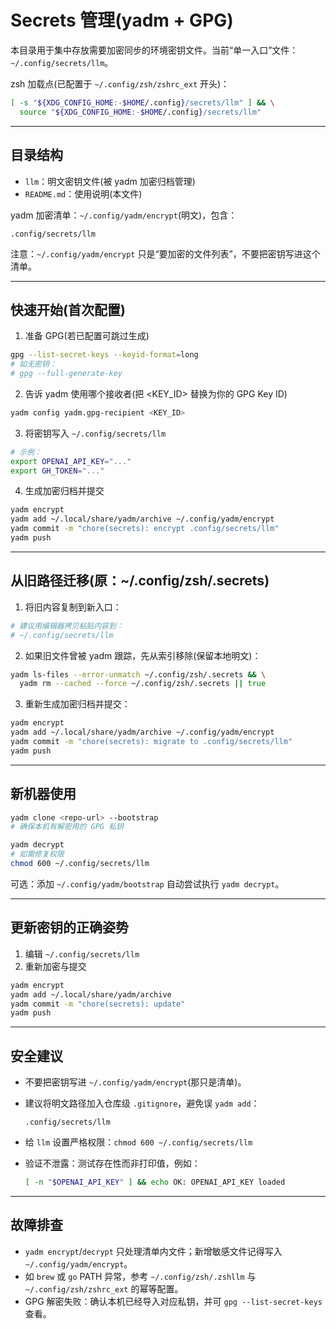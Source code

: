 # Secrets 管理(yadm + GPG)

本目录用于集中存放需要加密同步的环境密钥文件。当前“单一入口”文件：`~/.config/secrets/llm`。

zsh 加载点(已配置于 `~/.config/zsh/zshrc_ext` 开头)：

```zsh
[ -s "${XDG_CONFIG_HOME:-$HOME/.config}/secrets/llm" ] && \
  source "${XDG_CONFIG_HOME:-$HOME/.config}/secrets/llm"
```

---

## 目录结构

- `llm`：明文密钥文件(被 yadm 加密归档管理)
- `README.md`：使用说明(本文件)

yadm 加密清单：`~/.config/yadm/encrypt`(明文)，包含：

```
.config/secrets/llm
```

注意：`~/.config/yadm/encrypt` 只是“要加密的文件列表”，不要把密钥写进这个清单。

---

## 快速开始(首次配置)

1) 准备 GPG(若已配置可跳过生成)

```zsh
gpg --list-secret-keys --keyid-format=long
# 如无密钥：
# gpg --full-generate-key
```

2) 告诉 yadm 使用哪个接收者(把 <KEY_ID> 替换为你的 GPG Key ID)

```zsh
yadm config yadm.gpg-recipient <KEY_ID>
```

3) 将密钥写入 `~/.config/secrets/llm`

```zsh
# 示例：
export OPENAI_API_KEY="..."
export GH_TOKEN="..."
```

4) 生成加密归档并提交

```zsh
yadm encrypt
yadm add ~/.local/share/yadm/archive ~/.config/yadm/encrypt
yadm commit -m "chore(secrets): encrypt .config/secrets/llm"
yadm push
```

---

## 从旧路径迁移(原：~/.config/zsh/.secrets)

1) 将旧内容复制到新入口：

```zsh
# 建议用编辑器拷贝粘贴内容到：
# ~/.config/secrets/llm
```

2) 如果旧文件曾被 yadm 跟踪，先从索引移除(保留本地明文)：

```zsh
yadm ls-files --error-unmatch ~/.config/zsh/.secrets && \
  yadm rm --cached --force ~/.config/zsh/.secrets || true
```

3) 重新生成加密归档并提交：

```zsh
yadm encrypt
yadm add ~/.local/share/yadm/archive ~/.config/yadm/encrypt
yadm commit -m "chore(secrets): migrate to .config/secrets/llm"
yadm push
```

---

## 新机器使用

```zsh
yadm clone <repo-url> --bootstrap
# 确保本机有解密用的 GPG 私钥

yadm decrypt
# 如需修复权限
chmod 600 ~/.config/secrets/llm
```

可选：添加 `~/.config/yadm/bootstrap` 自动尝试执行 `yadm decrypt`。

---

## 更新密钥的正确姿势

1) 编辑 `~/.config/secrets/llm`
2) 重新加密与提交

```zsh
yadm encrypt
yadm add ~/.local/share/yadm/archive
yadm commit -m "chore(secrets): update"
yadm push
```

---

## 安全建议

- 不要把密钥写进 `~/.config/yadm/encrypt`(那只是清单)。
- 建议将明文路径加入仓库级 `.gitignore`，避免误 `yadm add`：

  ```
  .config/secrets/llm
  ```

- 给 `llm` 设置严格权限：`chmod 600 ~/.config/secrets/llm`
- 验证不泄露：测试存在性而非打印值，例如：

  ```zsh
  [ -n "$OPENAI_API_KEY" ] && echo OK: OPENAI_API_KEY loaded
  ```

---

## 故障排查

- `yadm encrypt`/`decrypt` 只处理清单内文件；新增敏感文件记得写入 `~/.config/yadm/encrypt`。
- 如 `brew` 或 `go` PATH 异常，参考 `~/.config/zsh/.zshllm` 与 `~/.config/zsh/zshrc_ext` 的幂等配置。
- GPG 解密失败：确认本机已经导入对应私钥，并可 `gpg --list-secret-keys` 查看。

